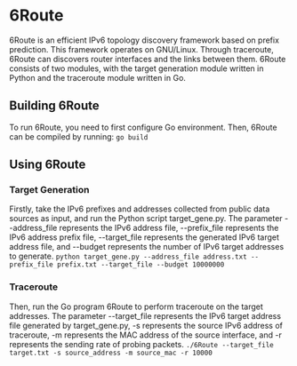 # 6Route
6Route is an efficient IPv6 topology discovery framework based on prefix prediction. This framework operates on GNU/Linux. Through traceroute, 6Route can discovers router interfaces and the links between them. 6Route consists of two modules, with the target generation module written in Python and the traceroute module written in Go.
## Building 6Route
To run 6Route, you need to first configure Go environment. Then, 6Route can be compiled by running:
`go build`
## Using 6Route
### Target Generation
Firstly, take the IPv6 prefixes and addresses collected from public data sources as input, and run the Python script target_gene.py. The parameter --address_file represents the IPv6 address file, --prefix_file represents the IPv6 address prefix file, --target_file represents the generated IPv6 target address file, and --budget represents the number of IPv6 target addresses to generate.
`python target_gene.py --address_file address.txt --prefix_file prefix.txt --target_file --budget 10000000`
### Traceroute
Then, run the Go program 6Route to perform traceroute on the target addresses. The parameter --target_file represents the IPv6 target address file generated by target_gene.py, -s represents the source IPv6 address of traceroute, -m represents the MAC address of the source interface, and -r represents the sending rate of probing packets.
`./6Route --target_file target.txt -s source_address -m source_mac -r 10000`
